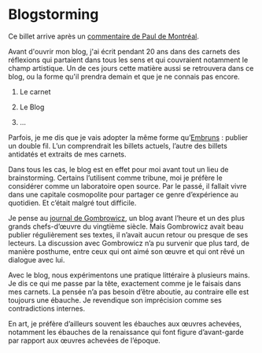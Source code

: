 # Blogstorming

Ce billet arrive après un [commentaire de Paul de Montréal](/2007/04/09/l%e2%80%99art-de-ne-pas-decider/#comment-17904).

Avant d'ouvrir mon blog, j'ai écrit pendant 20 ans dans des carnets des réflexions qui partaient dans tous les sens et qui couvraient notamment le champ artistique. Un de ces jours cette matière aussi se retrouvera dans ce blog, ou la forme qu'il prendra demain et que je ne connais pas encore.

1. Le carnet

2. Le Blog

3. ...

Parfois, je me dis que je vais adopter la même forme qu’[Embruns](http://embruns.net/) : publier un double fil. L’un comprendrait les billets actuels, l’autre des billets antidatés et extraits de mes carnets.

Dans tous les cas, le blog est en effet pour moi avant tout un lieu de brainstorming. Certains l’utilisent comme tribune, moi je préfère le considérer comme un laboratoire open source. Par le passé, il fallait vivre dans une capitale cosmopolite pour partager ce genre d’expérience au quotidien. Et c’était malgré tout difficile.

Je pense au [journal de Gombrowicz](http://www.amazon.fr/Journal-1-1953-1958-Witold-Gombrowicz/dp/2070389308/ref=sr_1_1/403-4256123-9812465), un blog avant l’heure et un des plus grands chefs-d’œuvre du vingtième siècle. Mais Gombrowicz avait beau publier régulièrement ses textes, il n’avait aucun retour ou presque de ses lecteurs. La discussion avec Gombrowicz n’a pu survenir que plus tard, de manière posthume, entre ceux qui ont aimé son œuvre et qui ont rêvé un dialogue avec lui.

Avec le blog, nous expérimentons une pratique littéraire à plusieurs mains. Je dis ce qui me passe par la tête, exactement comme je le faisais dans mes carnets. La pensée n’a pas besoin d’être aboutie, au contraire elle est toujours une ébauche. Je revendique son imprécision comme ses contradictions internes.

En art, je préfère d’ailleurs souvent les ébauches aux œuvres achevées, notamment les ébauches de la renaissance qui font figure d’avant-garde par rapport aux œuvres achevées de l’époque.